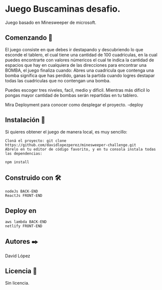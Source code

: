 # Juego Buscaminas desafio.
Juego basado en Minesweeper de microsoft.

## Comenzando 🚀
El juego consiste en que debes ir destapando y descubriendo lo que esconde el tablero, el cual tiene una cantidad de 100 cuadriculas, en la cual puedes encontrarte con valores númericos el cual te indica la cantidad de espacios que hay en cualquiera de las direcciones para encontrar una BOMBA, el juego finaliza cuando: Abres una cuadricula que contenga una bomba significa que has perdido, ganas la partida cuando logres destapar todas las cuadriculas que no contengan una bomba.

Puedes escoger tres niveles, facil, medio y dificil. Mientras más dificil lo pongas mayor cantidad de bombas serán repartidas en tu tablero.

Mira Deployment para conocer como desplegar el proyecto.
-deploy

## Instalación 🔧
Si quieres obtener el juego de manera local, es muy sencillo:
```
Cloná el proyecto: git clone https://github.com/davidlopezperez/minesweeper-challenge.git
Abrelo en tu editor de código favorito, y en tu consola instala todas las dependencias: 
```
```bash
npm install
```

## Construido con 🛠️
```
nodeJs BACK-END
ReactJs FRONT-END
```

## Deploy en
```
aws lambda BACK-END 
netlify FRONT-END
```

## Autores ✒️
David López

## Licencia 📄
Sin licencia.